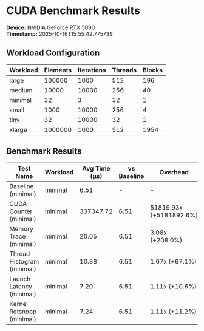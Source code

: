 
# CUDA Benchmark Results

**Device:** NVIDIA GeForce RTX 5090  
**Timestamp:** 2025-10-16T15:55:42.775739  

## Workload Configuration

| Workload | Elements | Iterations | Threads | Blocks |
|----------|----------|------------|---------|--------|
| large | 100000 | 1000 | 512 | 196 |
| medium | 10000 | 10000 | 256 | 40 |
| minimal | 32 | 3 | 32 | 1 |
| small | 1000 | 10000 | 256 | 4 |
| tiny | 32 | 10000 | 32 | 1 |
| xlarge | 1000000 | 1000 | 512 | 1954 |

## Benchmark Results

| Test Name | Workload | Avg Time (μs) | vs Baseline | Overhead |
|-----------|----------|---------------|-------------|----------|
| Baseline (minimal) | minimal | 6.51 | - | - |
| CUDA Counter (minimal) | minimal | 337347.72 | 6.51 | 51819.93x (+5181892.6%) |
| Memory Trace (minimal) | minimal | 20.05 | 6.51 | 3.08x (+208.0%) |
| Thread Histogram (minimal) | minimal | 10.88 | 6.51 | 1.67x (+67.1%) |
| Launch Latency (minimal) | minimal | 7.20 | 6.51 | 1.11x (+10.6%) |
| Kernel Retsnoop (minimal) | minimal | 7.24 | 6.51 | 1.11x (+11.2%) |

